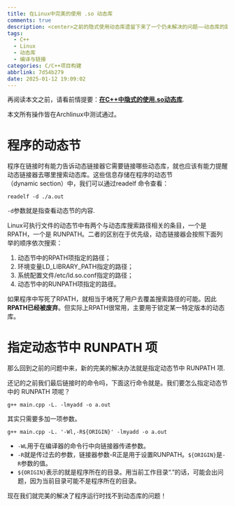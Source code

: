 ```yaml
---
title: 在Linux中完美的使用 .so 动态库
comments: true
description: <center>之前的隐式使用动态库遗留下来了一个仍未解决的问题——动态库的路径的问题。通过一段时间读书，我明白的这个问题的关键，这里我将解决方法笔记于此。</center>
tags:
  - C++
  - Linux
  - 动态库
  - 编译与链接
categories: C/C++项目构建
abbrlink: 7d54b279
date: 2025-01-12 19:09:02
---
```


再阅读本文之前，请看前情提要：[**在C++中隐式的使用.so动态库**](/posts/acafc476/).

本文所有操作皆在Archlinux中测试通过。

# 程序的动态节

程序在链接时有能力告诉动态链接器它需要链接哪些动态库，就也应该有能力提醒动态链接器去哪里搜索动态库。这些信息存储在程序的动态节（dynamic section）中，我们可以通过readelf 命令查看： 

```shell
readelf -d ./a.out
```

`-d`参数就是指查看动态节的内容.


Linux可执行文件的动态节中有两个与动态库搜索路径相关的条目，一个是RPATH，一个是 RUNPATH。二者的区别在于优先级，动态链接器会按照下面列举的顺序依次搜索： 

1. 动态节中的RPATH项指定的路径； 
2. 环境变量LD_LIBRARY_PATH指定的路径；
3. 系统配置文件/etc/ld.so.conf指定的路径； 
4. 动态节中的RUNPATH项指定的路径。 


如果程序中写死了RPATH，就相当于堵死了用户去覆盖搜索路径的可能。因此**RPATH已经被废弃**。但实际上RPATH很常用，主要用于锁定某一特定版本的动态库。


# 指定动态节中 RUNPATH 项

那么回到之前的问题中来，新的完美的解决办法就是指定动态节中 RUNPATH 项.

还记的之前我们最后链接时的命令吗，下面这行命令就是。我们要怎么指定动态节中的 RUNPATH 项呢？

```shell
g++ main.cpp -L. -lmyadd -o a.out
```

其实只需要多加一项参数。

```shell
g++ main.cpp -L. '-Wl,-R${ORIGIN}' -lmyadd -o a.out
```

- `-WL`用于在编译器的命令行中向链接器传递参数。
- `-R`就是传过去的参数，链接器参数-R正是用于设置RUNPATH。`${ORIGIN}`是`-R`参数的值。
- `${ORIGIN}`表示的就是程序所在的目录。用当前工作目录“.”的话，可能会出问题，因为当前目录可能不是程序所在的目录。

现在我们就完美的解决了程序运行时找不到动态库的问题！








